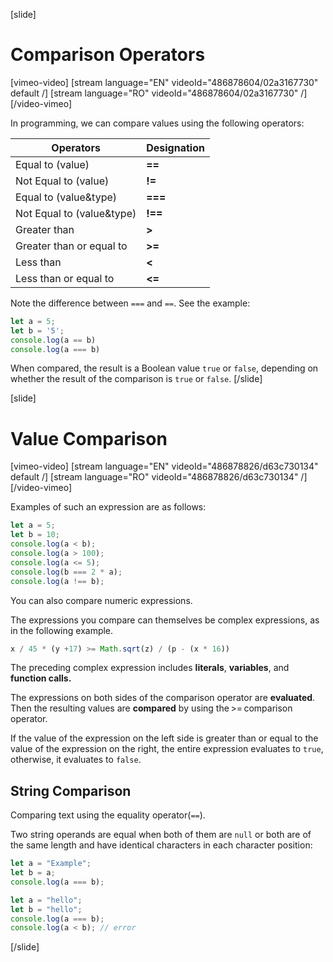 [slide]
# Comparison Operators

[vimeo-video]
[stream language="EN" videoId="486878604/02a3167730" default /]
[stream language="RO" videoId="486878604/02a3167730"  /]
[/video-vimeo]

In programming, we can compare values using the following operators:

|Operators|Designation|
|---------|-----------|
| Equal to (value) |   **==** |
| Not Equal to (value) |   **!=** |
| Equal to (value&type) |   **===** |
| Not Equal to (value&type) |   **!==** |
| Greater than |   **>** |
| Greater than or equal to |   **>=** |
| Less than |   **<** |
| Less than or equal to |   **<=** |

Note the difference between `===` and `==`.
See the example:
```js live
let a = 5;
let b = '5';
console.log(a == b) 
console.log(a === b) 
```

When compared, the result is a Boolean value `true` or `false`, depending on whether the result of the comparison is `true` or `false`.
[/slide]

[slide]
# Value Comparison

[vimeo-video]
[stream language="EN" videoId="486878826/d63c730134" default /]
[stream language="RO" videoId="486878826/d63c730134"  /]
[/video-vimeo]

Examples of such an expression are as follows:
```js live
let a = 5;
let b = 10;
console.log(a < b);
console.log(a > 100);
console.log(a <= 5);
console.log(b === 2 * a);
console.log(a !== b);
```

You can also compare numeric expressions. 

The expressions you compare can themselves be complex expressions, as in the following example.

```js
x / 45 * (y +17) >= Math.sqrt(z) / (p - (x * 16))
```

The preceding complex expression includes **literals**, **variables**, and **function calls.** 

The expressions on both sides of the comparison operator are **evaluated**. Then the resulting values are **compared** by using the >= comparison operator. 

If the value of the expression on the left side is greater than or equal to the value of the expression on the right, the entire expression evaluates to `true`, otherwise, it evaluates to `false`.

## String Comparison
Comparing text using the equality operator(`==`).

Two string operands are equal when both of them are `null` or both are of the same length and have identical characters in each character position:
```js live
let a = "Examplе";
let b = a;
console.log(a === b);
```

```js
let a = "hello";
let b = "hello";
console.log(a === b);
console.log(a < b); // error
```
[/slide]
